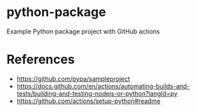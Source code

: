 # python-package
Example Python package project with GitHub actions

# References
* https://github.com/pypa/sampleproject
* https://docs.github.com/en/actions/automating-builds-and-tests/building-and-testing-nodejs-or-python?langId=py
* https://github.com/actions/setup-python#readme
